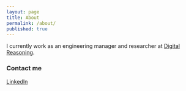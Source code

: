 ```yaml
---
layout: page
title: About
permalink: /about/
published: true
---
```

I currently work as an engineering manager and researcher at [Digital Reasoning](http://www.digitalreasoning.com/).


### Contact me

[LinkedIn](https://www.linkedin.com/in/engineeringadventures/)
